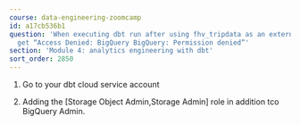 ```yaml
---
course: data-engineering-zoomcamp
id: a17cb536b1
question: 'When executing dbt run after using fhv_tripdata as an external table: you
  get “Access Denied: BigQuery BigQuery: Permission denied”'
section: 'Module 4: analytics engineering with dbt'
sort_order: 2850
---
```


1. Go to your dbt cloud service account

1. Adding the  [Storage Object Admin,Storage Admin] role in addition tco BigQuery Admin.

